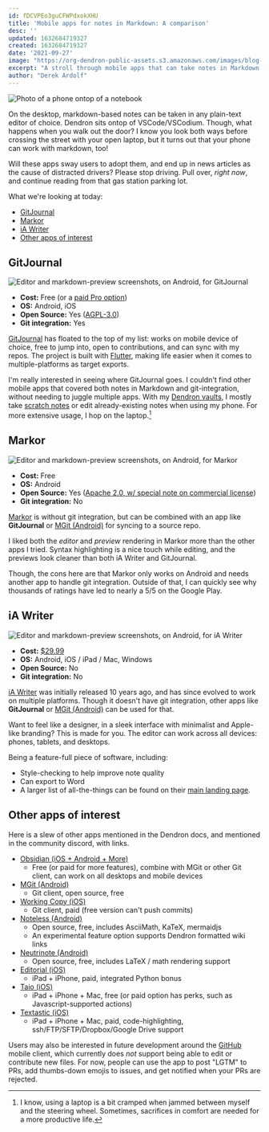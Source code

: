 ```yaml
---
id: fDCVPEo3guCFWPdxokXHU
title: 'Mobile apps for notes in Markdown: A comparison'
desc: ''
updated: 1632684719327
created: 1632684719327
date: '2021-09-27'
image: "https://org-dendron-public-assets.s3.amazonaws.com/images/blog-mobile-editor-header.png"
excerpt: "A stroll through mobile apps that can take notes in Markdown and make use of git"
author: "Derek Ardolf"
---
```


![Photo of a phone ontop of a notebook](https://org-dendron-public-assets.s3.amazonaws.com/images/blog-mobile-editor-header.png)

On the desktop, markdown-based notes can be taken in any plain-text editor of choice. Dendron sits ontop of VSCode/VSCodium. Though, what happens when you walk out the door? I know you look both ways before crossing the street with your open laptop, but it turns out that your phone can work with markdown, too!

Will these apps sway users to adopt them, and end up in news articles as the cause of distracted drivers? Please stop driving. Pull over, _right now_, and continue reading from that gas station parking lot.

What we're looking at today:

- [GitJournal](#gitjournal)
- [Markor](#markor)
- [iA Writer](#ia-writer)
- [Other apps of interest](#other-apps-of-interest)

## GitJournal

![Editor and markdown-preview screenshots, on Android, for GitJournal](https://org-dendron-public-assets.s3.amazonaws.com/images/blog-gitjournal-screenshots.png)

- **Cost:** Free (or a [paid Pro option](https://gitjournal.io/pricing/))
- **OS:** Android, iOS
- **Open Source:** Yes ([AGPL-3.0](https://github.com/GitJournal/GitJournal/blob/master/LICENSE))
- **Git integration:** Yes

[GitJournal](https://gitjournal.io/) has floated to the top of my list: works on mobile device of choice, free to jump into, open to contributions, and can sync with my repos. The project is built with [Flutter](https://flutter.dev/), making life easier when it comes to multiple-platforms as target exports.

I'm really interested in seeing where GitJournal goes. I couldn't find other mobile apps that covered both notes in Markdown and git-integration, without needing to juggle multiple apps. With my [Dendron vaults](https://wiki.dendron.so/notes/6682fca0-65ed-402c-8634-94cd51463cc4.html), I mostly take [scratch notes](https://wiki.dendron.so/notes/5c213aa6-e4ba-49e8-85c5-1bdcb33ce202.html#scratch-note) or edit already-existing notes when using my phone. For more extensive usage, I hop on the laptop.[^1]

## Markor

![Editor and markdown-preview screenshots, on Android, for Markor](https://org-dendron-public-assets.s3.amazonaws.com/images/blog-markor-screenshots.png)

- **Cost:** Free
- **OS:** Android
- **Open Source:** Yes ([Apache 2.0, w/ special note on commercial license](https://github.com/gsantner/markor/blob/master/LICENSE.txt))
- **Git integration:** No

[Markor](https://gsantner.net/project/markor.html) is without git integration, but can be combined with an app like **GitJournal** or [MGit (Android)](https://manichord.com/projects/mgit.html) for syncing to a source repo.

I liked both the _editor_ and _preview_ rendering in Markor more than the other apps I tried. Syntax highlighting is a nice touch while editing, and the previews look cleaner than both iA Writer and GitJournal.

Though, the cons here are that Markor only works on Android and needs another app to handle git integration. Outside of that, I can quickly see why thousands of ratings have led to nearly a 5/5 on the Google Play.

## iA Writer

![Editor and markdown-preview screenshots, on Android, for iA Writer](https://org-dendron-public-assets.s3.amazonaws.com/images/blog-iawriter-screenshots.png)

- **Cost:** [$29.99](https://ia.net/downloads#apps)
- **OS:** Android, iOS / iPad / Mac, Windows
- **Open Source:** No
- **Git integration:** No

[iA Writer](https://ia.net/writer) was initially released 10 years ago, and has since evolved to work on multiple platforms. Though it doesn't have git integration, other apps like **GitJournal** or [MGit (Android)](https://manichord.com/projects/mgit.html) can be used for that.

Want to feel like a designer, in a sleek interface with minimalist and Apple-like branding? This is made for you. The editor can work across all devices: phones, tablets, and desktops.

Being a feature-full piece of software, including:

- Style-checking to help improve note quality
- Can export to Word
- A larger list of all-the-things can be found on their [main landing page](https://ia.net/writer).

## Other apps of interest

Here is a slew of other apps mentioned in the Dendron docs, and mentioned in the community discord, with links.

- [Obsidian (iOS + Android + More)](https://obsidian.md)
  - Free (or paid for more features), combine with MGit or other Git client, can work on all desktops and mobile devices
- [MGit (Android)](https://manichord.com/projects/mgit.html)
  - Git client, open source, free
- [Working Copy (iOS)](https://workingcopyapp.com/)
  - Git client, paid (free version can't push commits)
- [Noteless (Android)](https://github.com/redsolver/noteless)
  - Open source, free, includes AsciiMath, KaTeX, mermaidjs
  - An experimental feature option supports Dendron formatted wiki links
- [Neutrinote (Android)](https://appml.github.io/nano/)
  - Open source, free, includes LaTeX / math rendering support
- [Editorial (iOS)](https://omz-software.com/editorial/)
  - iPad + iPhone, paid, integrated Python bonus
- [Taio (iOS)](https://taio.app/)
  - iPad + iPhone + Mac, free (or paid option has perks, such as Javascript-supported actions)
- [Textastic (iOS)](https://www.textasticapp.com/)
  - iPad + iPhone + Mac, paid, code-highlighting, ssh/FTP/SFTP/Dropbox/Google Drive support

Users may also be interested in future development around the [GitHub](https://github.com/mobile/) mobile client, which currently does _not_ support being able to edit or contribute new files. For now, people can use the app to post "LGTM" to PRs, add thumbs-down emojis to issues, and get notified when your PRs are rejected.

[^1]: I know, using a laptop is a bit cramped when jammed between myself and the steering wheel. Sometimes, sacrifices in comfort are needed for a more productive life.